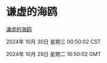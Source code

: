 # 谦虚的海鸥
[谦虚的海鸥](http://219.139.197.74:56308/qxdho/course/base/hotlink/index.php)

2024年 10月 30日 星期三 00:50:02 CST

2024年 10月 29日 星期二 16:50:02 GMT
